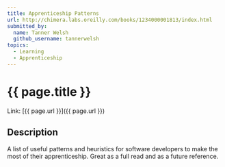 ```yaml
---
title: Apprenticeship Patterns
url: http://chimera.labs.oreilly.com/books/1234000001813/index.html
submitted_by:
  name: Tanner Welsh
  github_username: tannerwelsh
topics:
  - Learning
  - Apprenticeship
---
```


# {{ page.title }}

Link: [{{ page.url }}]({{ page.url }})

## Description

A list of useful patterns and heuristics for software developers to make the most of their apprenticeship. Great as a full read and as a future reference.
